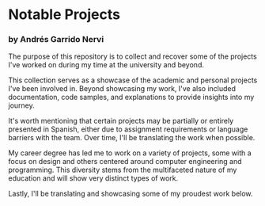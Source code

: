 # Notable Projects

### by Andrés Garrido Nervi

The purpose of this repository is to collect and recover some of the projects I've worked on during my time at the university and beyond.

This collection serves as a showcase of the academic and personal projects I've been involved in. Beyond showcasing my work, I've also included documentation, code samples, and explanations to provide insights into my journey.

It's worth mentioning that certain projects may be partially or entirely presented in Spanish, either due to assignment requirements or language barriers with the team. Over time, I'll be translating the work when possible.

My career degree has led me to work on a variety of projects, some with a focus on design and others centered around computer engineering and programming. This diversity stems from the multifaceted nature of my education and will show very distinct types of work. 

Lastly, I'll be translating and showcasing some of my proudest work below.


